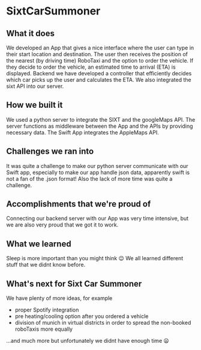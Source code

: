 # SixtCarSummoner
## What it does
We developed an App that gives a nice interface where the user can type in their start location and destination. The user then receives the position of the nearest (by driving time) RoboTaxi and the option to order the vehicle. If they decide to order the vehicle, an estimated time to arrival (ETA) is displayed.
Backend we have developed a controller that efficiently decides which car picks up the user and calculates the ETA. We also integrated the sixt API into our server.
## How we built it
We used a python server to integrate the SIXT and the googleMaps API. The server functions as middleware between the App and the APIs by providing necessary data. The Swift App integrates the AppleMaps API.
## Challenges we ran into
It was quite a challenge to make our python server communicate with our Swift app, especially to make our app handle json data, apparently swift is not a fan of the .json format!
Also the lack of more time was quite a challenge.
## Accomplishments that we're proud of
Connecting our backend server with our App was very time intensive, but we are also very proud that we got it to work.
## What we learned
Sleep is more important than you might think 😉
We all learned different stuff that we didnt know before.
## What's next for Sixt Car Summoner
We have plenty of more ideas, for example
- proper Spotify integration
- pre heating/cooling option after you ordered a vehicle
- division of munich in virtual districts in order to spread the non-booked roboTaxis more equally

...and much more but unfortunately we didnt have enough time 😦
